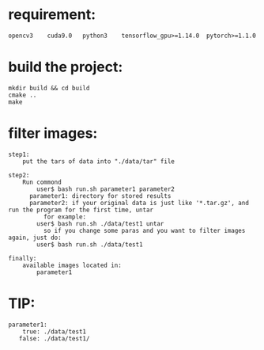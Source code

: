 # requirement:


	opencv3    cuda9.0   python3	tensorflow_gpu>=1.14.0	pytorch>=1.1.0


#  build the project:


	mkdir build && cd build
	cmake ..
	make



# filter images:


	step1:
		put the tars of data into "./data/tar" file

	step2:
		Run commond
			user$ bash run.sh parameter1 parameter2
		  parameter1: directory for stored results
		  parameter2: if your original data is just like '*.tar.gz', and run the program for the first time, untar
		      for example:
			user$ bash run.sh ./data/test1 untar
		      so if you change some paras and you want to filter images again, just do:
			user$ bash run.sh ./data/test1

	finally:
		available images located in:
			parameter1
			

# TIP:
	
	parameter1:
	    true: ./data/test1
	   false: ./data/test1/
